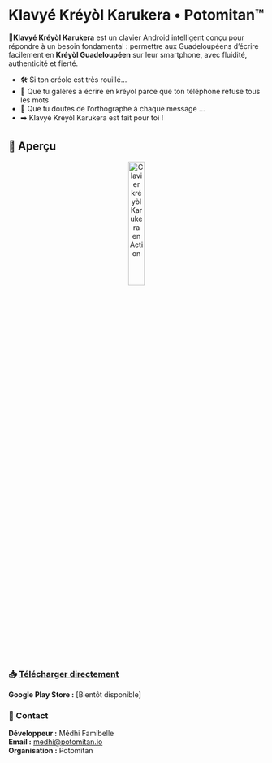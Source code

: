 # Klavyé Kréyòl Karukera • Potomitan™

**📱Klavyé Kréyòl Karukera** est un clavier Android intelligent conçu pour répondre à un besoin fondamental : permettre aux Guadeloupéens d’écrire facilement en **Kréyòl Guadeloupéen** sur leur smartphone, avec fluidité, authenticité et fierté.


- 🛠️ Si ton créole est très rouillé...
- 😤 Que tu galères à écrire en kréyòl parce que ton téléphone refuse tous les mots
- 🤔 Que tu doutes de l’orthographe à chaque message ...
- ➡️ Klavyé Kréyòl Karukera est fait pour toi !

## 📱 Aperçu

<div align="center">
   <img src="Screenshots/KlavyéAnAktion.gif" alt="Clavier kréyòl Karukera en Action" width="25%">
</div>


### 📥 [Télécharger directement](https://github.com/famibelle/KreyolKeyb/releases)

**Google Play Store :** [Bientôt disponible]


### 📧 Contact

**Développeur :** Médhi Famibelle  
**Email :** medhi@potomitan.io  
**Organisation :** Potomitan